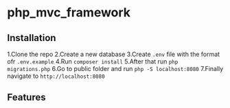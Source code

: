 # php_mvc_framework
## Installation
1.Clone the repo
2.Create a new database
3.Create `.env` file with the format ofr `.env.example`
4.Run `composer install`
5.After that run `php migrations.php`
6.Go to public folder and run `php -S localhost:8080`
7.Finally navigate to `http://localhost:8080`

## Features
